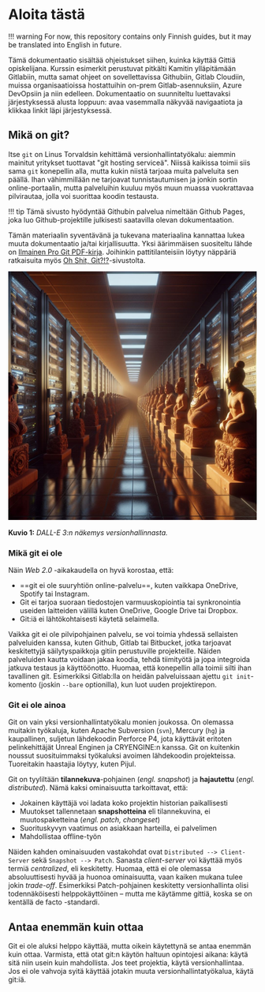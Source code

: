 # Aloita tästä

!!! warning
    For now, this repository contains only Finnish guides, but it may be translated into English in future.

Tämä dokumentaatio sisältää ohjeistukset siihen, kuinka käyttää Gittiä opiskelijana. Kurssin esimerkit perustuvat pitkälti Kamitin ylläpitämään Gitlabiin, mutta samat ohjeet on sovellettavissa Githubiin, Gitlab Cloudiin, muissa organisaatioissa hostattuihin on-prem Gitlab-asennuksiin, Azure DevOpsiin ja niin edelleen. Dokumentaatio on suunniteltu luettavaksi järjestyksessä alusta loppuun: avaa vasemmalla näkyvää navigaatiota ja klikkaa linkit läpi järjestyksessä.

## Mikä on git?

Itse `git` on Linus Torvaldsin kehittämä versionhallintatyökalu: aiemmin mainitut yritykset tuottavat "git hosting serviceä". Niissä kaikissa toimii siis sama `git` konepellin alla, mutta kukin niistä tarjoaa muita palveluita sen päällä. Ihan vähimmillään ne tarjoavat tunnistautumisen ja jonkin sortin online-portaalin, mutta palveluihin kuuluu myös muun muassa vuokrattavaa pilvirautaa, jolla voi suorittaa koodin testausta. 

!!! tip
    Tämä sivusto hyödyntää Githubin palvelua nimeltään Github Pages, joka luo Github-projektille julkisesti saatavilla olevan dokumentaation.

Tämän materiaalin syventävänä ja tukevana materiaalina kannattaa lukea muuta dokumentaatio ja/tai kirjallisuutta. Yksi äärimmäisen suositeltu lähde on [Ilmainen Pro Git PDF-kirja](https://git-scm.com/book/en/v2). Joihinkin pattitilanteisiin löytyy näppäriä ratkaisuita myös [Oh Shit, Git?!?](https://ohshitgit.com/)-sivustolta.

![Git versionhallinta](images/dalle_git_terracotta.jpg)

**Kuvio 1:** *DALL-E 3:n näkemys versionhallinnasta.*

### Mikä git ei ole

Näin *Web 2.0* -aikakaudella on hyvä korostaa, että: 

* ==git ei ole suuryhtiön online-palvelu==, kuten vaikkapa OneDrive, Spotify tai Instagram. 
* Git ei tarjoa suoraan tiedostojen varmuuskopiointia tai synkronointia useiden laitteiden välillä kuten OneDrive, Google Drive tai Dropbox. 
* Git:iä ei lähtökohtaisesti käytetä selaimella.

Vaikka git ei ole pilvipohjainen palvelu, se voi toimia yhdessä sellaisten palveluiden kanssa, kuten Github, Gitlab tai Bitbucket, jotka tarjoavat keskitettyjä säilytyspaikkoja gitiin perustuville projekteille. Näiden palveluiden kautta voidaan jakaa koodia, tehdä tiimityötä ja jopa integroida jatkuva testaus ja käyttöönotto. Huomaa, että konepellin alla toimii silti ihan tavallinen git. Esimerkiksi Gitlab:lla on heidän palveluissaan ajettu `git init`-komento (joskin `--bare` optionilla), kun luot uuden projektirepon.

### Git ei ole ainoa

Git on vain yksi versionhallintatyökalu monien joukossa. On olemassa muitakin työkaluja, kuten Apache Subversion (`svn`), Mercury (`hg`) ja kaupallinen, suljetun lähdekoodin Perforce P4, jota käyttävät eritoten pelinkehittäjät Unreal Enginen ja CRYENGINE:n kanssa. Git on kuitenkin noussut suosituimmaksi työkaluksi avoimen lähdekoodin projekteissa. Tuoreitakin haastajia löytyy, kuten Pijul.

Git on tyyliltään **tilannekuva**-pohjainen (*engl. snapshot*) ja **hajautettu** (*engl. distributed*). Nämä kaksi ominaisuutta tarkoittavat, että:

* Jokainen käyttäjä voi ladata koko projektin historian paikallisesti
* Muutokset tallennetaan **snapshotteina** eli tilannekuvina, ei muutospaketteina (*engl. patch, changeset*)
* Suorituskyvyn vaatimus on asiakkaan harteilla, ei palvelimen
* Mahdollistaa offline-työn

Näiden kahden ominaisuuden vastakohdat ovat `Distributed --> Client-Server` sekä `Snapshot --> Patch`. Sanasta *client-server* voi käyttää myös termiä *centralized*, eli keskitetty. Huomaa, että ei ole olemassa absoluuttisesti hyvää ja huonoa ominaisuutta, vaan kaiken mukana tulee jokin *trade-off*. Esimerkiksi Patch-pohjainen keskitetty versionhallinta olisi todennäköisesti helppokäyttöinen – mutta me käytämme gittiä, koska se on kentällä de facto -standardi.

## Antaa enemmän kuin ottaa

Git ei ole aluksi helppo käyttää, mutta oikein käytettynä se antaa enemmän kuin ottaa. Varmista, että otat git:n käytön haltuun opintojesi aikana: käytä sitä niin usein kuin mahdollista. Jos teet projektia, käytä versionhallintaa. Jos ei ole vahvoja syitä käyttää jotakin muuta versionhallintatyökalua, käytä git:iä.
